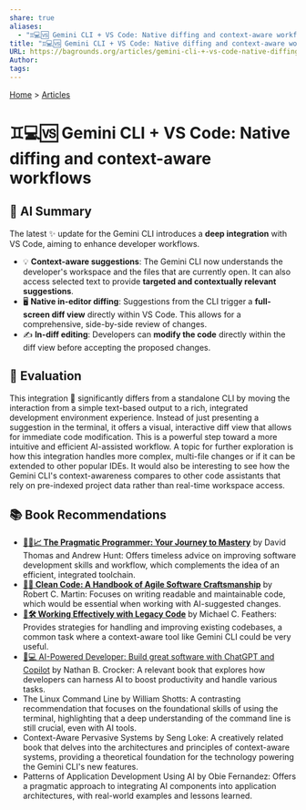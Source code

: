 ```yaml
---
share: true
aliases:
  - "♊💻🆚 Gemini CLI + VS Code: Native diffing and context-aware workflows"
title: "♊💻🆚 Gemini CLI + VS Code: Native diffing and context-aware workflows"
URL: https://bagrounds.org/articles/gemini-cli-+-vs-code-native-diffing-and-context-aware-workflows
Author: 
tags: 
---
```

[Home](../index.md) > [Articles](./index.md)  
# ♊💻🆚 Gemini CLI + VS Code: Native diffing and context-aware workflows  
## 🤖 AI Summary  
The latest ✨ update for the Gemini CLI introduces a **deep integration** with VS Code, aiming to enhance developer workflows.  
- 💡 **Context-aware suggestions**: The Gemini CLI now understands the developer's workspace and the files that are currently open. It can also access selected text to provide **targeted and contextually relevant suggestions**.  
- 🖥️ **Native in-editor diffing**: Suggestions from the CLI trigger a **full-screen diff view** directly within VS Code. This allows for a comprehensive, side-by-side review of changes.  
- ✍️ **In-diff editing**: Developers can **modify the code** directly within the diff view before accepting the proposed changes.  
  
## 🤔 Evaluation  
This integration 🤝 significantly differs from a standalone CLI by moving the interaction from a simple text-based output to a rich, integrated development environment experience. Instead of just presenting a suggestion in the terminal, it offers a visual, interactive diff view that allows for immediate code modification. This is a powerful step toward a more intuitive and efficient AI-assisted workflow. A topic for further exploration is how this integration handles more complex, multi-file changes or if it can be extended to other popular IDEs. It would also be interesting to see how the Gemini CLI's context-awareness compares to other code assistants that rely on pre-indexed project data rather than real-time workspace access.  
  
## 📚 Book Recommendations  
- **[🧑‍💻📈 The Pragmatic Programmer: Your Journey to Mastery](../books/the-pragmatic-programmer-your-journey-to-mastery.md)** by David Thomas and Andrew Hunt: Offers timeless advice on improving software development skills and workflow, which complements the idea of an efficient, integrated toolchain.  
- **[🧼💾 Clean Code: A Handbook of Agile Software Craftsmanship](../books/clean-code.md)** by Robert C. Martin: Focuses on writing readable and maintainable code, which would be essential when working with AI-suggested changes.  
- **[🧱🛠️ Working Effectively with Legacy Code](../books/working-effectively-with-legacy-code.md)** by Michael C. Feathers: Provides strategies for handling and improving existing codebases, a common task where a context-aware tool like Gemini CLI could be very useful.  
- [🤖💻 AI-Powered Developer: Build great software with ChatGPT and Copilot](../books/ai-powered-developer-build-great-software-with-chatgpt-and-copilot.md) by Nathan B. Crocker: A relevant book that explores how developers can harness AI to boost productivity and handle various tasks.  
- The Linux Command Line by William Shotts: A contrasting recommendation that focuses on the foundational skills of using the terminal, highlighting that a deep understanding of the command line is still crucial, even with AI tools.  
- Context-Aware Pervasive Systems by Seng Loke: A creatively related book that delves into the architectures and principles of context-aware systems, providing a theoretical foundation for the technology powering the Gemini CLI's new features.  
- Patterns of Application Development Using AI by Obie Fernandez: Offers a pragmatic approach to integrating AI components into application architectures, with real-world examples and lessons learned.